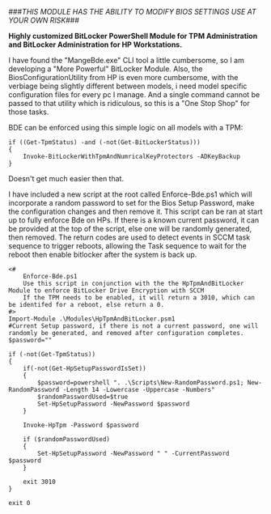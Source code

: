 ###*THIS MODULE HAS THE ABILITY TO MODIFY BIOS SETTINGS USE AT YOUR OWN RISK*###

**Highly customized BitLocker PowerShell Module for TPM Administration and BitLocker Administration for HP Workstations.**

I have found the "MangeBde.exe" CLI tool a little cumbersome, so I am developing a "More Powerful" BitLocker Module.
Also, the BiosConfigurationUtility from HP is even more cumbersome, with the verbiage being slightly different between models, i need model specific configuration files for every pc I manage.  And a single command cannot be passed to that utility which is ridiculous, so this is a "One Stop Shop" for those tasks.

BDE can be enforced using this simple logic on all models with a TPM:

	if ((Get-TpmStatus) -and (-not(Get-BitLockerStatus)))
	{
		Invoke-BitLockerWithTpmAndNumricalKeyProtectors -ADKeyBackup
	}

Doesn't get much easier then that.  

I have included a new script at the root called Enforce-Bde.ps1 which will incorporate a random password to set for the Bios Setup Password, make the configuration changes and then remove it.  This script can be ran at start up to fully enforce Bde on HPs.
If there is a known current password, it can be provided at the top of the script, else one will be randomly generated, then removed.  The return codes are used to detect events in SCCM task sequence to trigger reboots, allowing the Task sequence to wait for the reboot then enable bitlocker after the system is back up.

	<#
		Enforce-Bde.ps1
		Use this script in conjunction with the the HpTpmAndBitLocker Module to enforce BitLocker Drive Encryption with SCCM
		If the TPM needs to be enabled, it will return a 3010, which can be identifed for a reboot, else return a 0.
	#>
	Import-Module .\Modules\HpTpmAndBitLocker.psm1
	#Current Setup password, if there is not a current password, one will randomly be generated, and removed after configuration completes.
	$password=""

	if (-not(Get-TpmStatus))
	{
		if(-not(Get-HpSetupPasswordIsSet))
		{
			$password=powershell ". .\Scripts\New-RandomPassword.ps1; New-RandomPassword -Length 14 -Lowercase -Uppercase -Numbers"
			$randomPasswordUsed=$true
			Set-HpSetupPassword -NewPassword $password
		}

		Invoke-HpTpm -Password $password

		if ($randomPasswordUsed)
		{
			Set-HpSetupPassword -NewPassword " " -CurrentPassword $password
		}
			
		exit 3010
	}

	exit 0